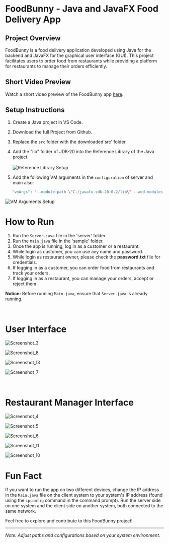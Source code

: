 # FoodBunny - Java and JavaFX Food Delivery App

## Project Overview

FoodBunny is a food delivery application developed using Java for the backend and JavaFX for the graphical user interface (GUI). This project facilitates users to order food from restaurants while providing a platform for restaurants to manage their orders efficiently.

## Short Video Preview

Watch a short video preview of the FoodBunny app [here](https://youtu.be/ypb6dg9CDvA).

## Setup Instructions

1. Create a Java project in VS Code.
2. Download the full Project from Github.
3. Replace the `src` folder with the downloaded'src' folder.
4. Add the "lib" folder of JDK-20 into the Reference Library of the Java project.<br/><br/>
   ![Reference Library Setup](https://github.com/dipit099/FoodBunny-JavaFX-Term-Project-L1T2/assets/112118531/310c651d-b50e-42c1-a2ff-64972bf551a4)
   
5. Add the following VM arguments in the ```configuration``` of server and main also:
```bash
   "vmArgs": "--module-path \"C:/javafx-sdk-20.0.2/lib\" --add-modules javafx.controls,javafx.fxml"
```


   ![VM Arguments Setup](https://github.com/dipit099/FoodBunny-JavaFX-Term-Project-L1T2/assets/112118531/6c89ffb8-5e7c-4a3f-ab70-cdf7ab8799e0)

   

# How to Run

1. Run the `Server.java` file in the 'server' folder.
2. Run the `Main.java` file in the 'sample' folder.
3. Once the app is running, log in as a customer or a restaurant.
4. While login as customer, you can use any name and password.
5. While login as restaurant owner, please check the **password.txt** file for credentials.
6. If logging in as a customer, you can order food from restaurants and track your orders.
7. If logging in as a restaurant, you can manage your orders, accept or reject them .

 **Notice:** Before running `Main.java`, ensure that `Server.java` is already running.


<br/>

# User Interface

![Screenshot_3](https://github.com/dipit099/FoodBunny-JavaFX-Term-Project-L1T2/assets/112118531/6c49b0e8-ee0f-404e-b3f4-54bb35960571)

![Screenshot_8](https://github.com/dipit099/FoodBunny-JavaFX-Term-Project-L1T2/assets/112118531/598a824c-10c6-4f2b-b4ce-99afc8e32de4)

![Screenshot_13](https://github.com/dipit099/FoodBunny-JavaFX-Term-Project-L1T2/assets/112118531/de94abd3-59d3-4367-9545-6860cb35758a)

![Screenshot_7](https://github.com/dipit099/FoodBunny-JavaFX-Term-Project-L1T2/assets/112118531/054e0014-6c07-4c5c-a5f6-6adba2e5637a)

<br/>

# Restaurant Manager Interface

![Screenshot_4](https://github.com/dipit099/FoodBunny-JavaFX-Term-Project-L1T2/assets/112118531/e2d30230-2e42-4b69-8962-8364b0fdb4fe)

![Screenshot_5](https://github.com/dipit099/FoodBunny-JavaFX-Term-Project-L1T2/assets/112118531/5daceacf-6376-486f-af03-aab4cce71a80)

![Screenshot_6](https://github.com/dipit099/FoodBunny-JavaFX-Term-Project-L1T2/assets/112118531/48f15510-b0e5-4cf0-944a-ce1512ede3c7)

![Screenshot_11](https://github.com/dipit099/FoodBunny-JavaFX-Term-Project-L1T2/assets/112118531/c028bc08-39e0-40f1-91b9-068be175d8ea)

![Screenshot_10](https://github.com/dipit099/FoodBunny-JavaFX-Term-Project-L1T2/assets/112118531/efd30985-8a96-4b3c-9352-c6dd05249d2e)


# Fun Fact

If you want to run the app on two different devices, change the IP address in the `Main.java` file on the client system to your system's IP address (found using the `ipconfig` command in the command prompt). Run the server side on one system and the client side on another system, both connected to the same network.

Feel free to explore and contribute to this FoodBunny project!

---

*Note: Adjust paths and configurations based on your system environment.*
